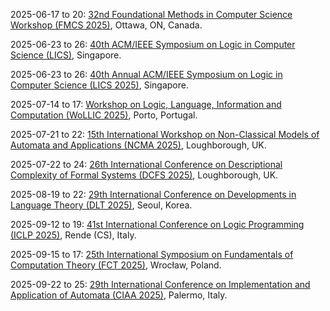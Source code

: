 2025-06-17 to 20: [32nd Foundational Methods in Computer Science Workshop (FMCS 2025)](https://sites.google.com/view/fmcs-ottawa), Ottawa, ON, Canada.

2025-06-23 to 26: [40th ACM/IEEE Symposium on Logic in Computer Science (LICS)](https://lics.siglog.org/lics25/), Singapore.

2025-06-23 to 26: [40th Annual ACM/IEEE Symposium on Logic in Computer Science (LICS 2025)](https://lics.siglog.org/lics25/), Singapore.

2025-07-14 to 17: [Workshop on Logic, Language, Information and Computation (WoLLIC 2025)](https://wollic2025.github.io), Porto, Portugal.

2025-07-21 to 22: [15th International Workshop on Non-Classical Models of Automata and Applications (NCMA 2025)](https://www.lboro.ac.uk/departments/compsci/events/ncma-2025/), Loughborough, UK.

2025-07-22 to 24: [26th International Conference on Descriptional Complexity of Formal Systems (DCFS 2025)](https://www.lboro.ac.uk/departments/compsci/events/dcfs-2025/), Loughborough, UK.

2025-08-19 to 22: [29th International Conference on Developments in Language Theory (DLT 2025)](https://cida.uos.ac.kr/dlt2025/), Seoul, Korea.

2025-09-12 to 19: [41st International Conference on Logic Programming (ICLP 2025)](https://iclp25.demacs.unical.it), Rende (CS), Italy.

2025-09-15 to 17: [25th International Symposium on Fundamentals of Computation Theory (FCT 2025)](https://fct2025.cs.uni.wroc.pl), Wrocław, Poland.

2025-09-22 to 25: [29th International Conference on Implementation and Application of Automata (CIAA 2025)](https://ciaa2025.unipa.it/), Palermo, Italy.

